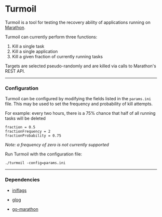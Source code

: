 Turmoil
=======
Turmoil is a tool for testing the recovery ability of applications running on [Marathon](https://mesosphere.github.io/marathon/).

Turmoil can currently perform three functions:  
1. Kill a single task  
2. Kill a single application  
3. Kill a given fraction of currently running tasks  

Targets are selected pseudo-randomly and are killed via calls to Marathon's REST API.
* * *
### Configuration
Turmoil can be configured by modifying the fields listed in the ```params.ini``` file. This may be used to set the frequency and probability of kill attempts.

For example: every two hours, there is a 75% chance that half of all running tasks will be deleted
```
fraction = 0.5
fractionFrequency = 2
fractionProbability = 0.75
```
_Note: a frequency of zero is not currently supported_  
  
  
Run Turmoil with the configuration file:
```
./turmoil -config=params.ini
```
* * *
### Dependencies
+ [iniflags](https://github.com/vharitonsky/iniflags) 

+ [glog](https://github.com/golang/glog)

+ [go-marathon](http://github.com/gambol99/go-marathon)
